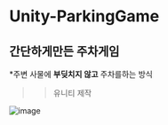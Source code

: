 # Unity-ParkingGame
## 간단하게만든 주차게임

*주변 사물에 **부딪치지 않고** 주차를하는 방식

>>유니티 제작

![image](https://user-images.githubusercontent.com/109032080/224669271-6489f9ff-bf4e-4cb8-9796-6d1c53d7ba97.png)
